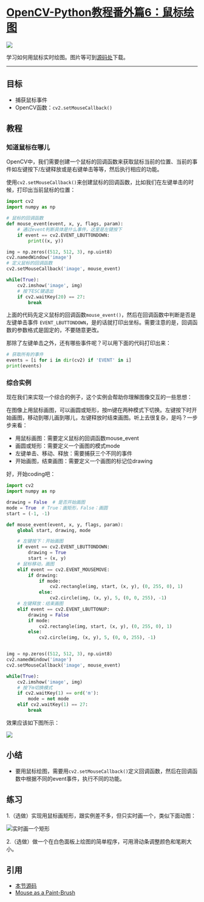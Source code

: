 # [OpenCV-Python教程番外篇6：鼠标绘图](http://ex2tron.wang/opencv-python-extra-drawing-with-mouse/)

![](http://blog.codec.wang/cv2_live_draw_rectangle.gif)

学习如何用鼠标实时绘图。<!-- more -->图片等可到[源码处](#引用)下载。

---

## 目标

- 捕获鼠标事件
- OpenCV函数：`cv2.setMouseCallback()`

## 教程

### 知道鼠标在哪儿

OpenCV中，我们需要创建一个鼠标的回调函数来获取鼠标当前的位置、当前的事件如左键按下/左键释放或是右键单击等等，然后执行相应的功能。

使用`cv2.setMouseCallback()`来创建鼠标的回调函数，比如我们在左键单击的时候，打印出当前鼠标的位置：

```python
import cv2
import numpy as np

# 鼠标的回调函数
def mouse_event(event, x, y, flags, param):
    # 通过event判断具体是什么事件，这里是左键按下
    if event == cv2.EVENT_LBUTTONDOWN:
        print((x, y))

img = np.zeros((512, 512, 3), np.uint8)
cv2.namedWindow('image')
# 定义鼠标的回调函数
cv2.setMouseCallback('image', mouse_event)

while(True):
    cv2.imshow('image', img)
    # 按下ESC键退出
    if cv2.waitKey(20) == 27:
        break
```

上面的代码先定义鼠标的回调函数`mouse_event()`，然后在回调函数中判断是否是左键单击事件 `EVENT_LBUTTONDOWN`，是的话就打印出坐标。需要注意的是，回调函数的参数格式是固定的，不要随意更改。

那除了左键单击之外，还有哪些事件呢？可以用下面的代码打印出来：

```python
# 获取所有的事件
events = [i for i in dir(cv2) if 'EVENT' in i]
print(events)
```

### 综合实例

现在我们来实现一个综合的例子，这个实例会帮助你理解图像交互的一些思想：

在图像上用鼠标画图，可以画圆或矩形，按m键在两种模式下切换。左键按下时开始画图，移动到哪儿画到哪儿，左键释放时结束画图。听上去很复杂，是吗？一步步来看：

- 用鼠标画图：需要定义鼠标的回调函数mouse_event
- 画圆或矩形：需要定义一个画图的模式mode
- 左键单击、移动、释放：需要捕获三个不同的事件
- 开始画图，结束画图：需要定义一个画图的标记位drawing

好，开始coding吧：

```python
import cv2
import numpy as np

drawing = False  # 是否开始画图
mode = True  # True：画矩形，False：画圆
start = (-1, -1)

def mouse_event(event, x, y, flags, param):
    global start, drawing, mode

    # 左键按下：开始画图
    if event == cv2.EVENT_LBUTTONDOWN:
        drawing = True
        start = (x, y)
    # 鼠标移动，画图
    elif event == cv2.EVENT_MOUSEMOVE:
        if drawing:
            if mode:
                cv2.rectangle(img, start, (x, y), (0, 255, 0), 1)
            else:
                cv2.circle(img, (x, y), 5, (0, 0, 255), -1)
    # 左键释放：结束画图
    elif event == cv2.EVENT_LBUTTONUP:
        drawing = False
        if mode:
            cv2.rectangle(img, start, (x, y), (0, 255, 0), 1)
        else:
            cv2.circle(img, (x, y), 5, (0, 0, 255), -1)


img = np.zeros((512, 512, 3), np.uint8)
cv2.namedWindow('image')
cv2.setMouseCallback('image', mouse_event)

while(True):
    cv2.imshow('image', img)
    # 按下m切换模式
    if cv2.waitKey(1) == ord('m'):
        mode = not mode
    elif cv2.waitKey(1) == 27:
        break
```

效果应该如下图所示：

![](http://blog.codec.wang/cv2_mouse_drawing_rectangle_circle.jpg)

## 小结

- 要用鼠标绘图，需要用`cv2.setMouseCallback()`定义回调函数，然后在回调函数中根据不同的event事件，执行不同的功能。

## 练习

1.（选做）实现用鼠标画矩形，跟实例差不多，但只实时画一个，类似下面动图：

![实时画一个矩形](http://blog.codec.wang/cv2_live_draw_rectangle.gif)

2.（选做）做一个在白色面板上绘图的简单程序，可用滑动条调整颜色和笔刷大小。

## 引用

- [本节源码](https://github.com/codecwang/OpenCV-Python-Tutorial/tree/master/Extra-06-Drawing-with-Mouse)
- [Mouse as a Paint-Brush](http://opencv-python-tutroals.readthedocs.io/en/latest/py_tutorials/py_gui/py_mouse_handling/py_mouse_handling.html)